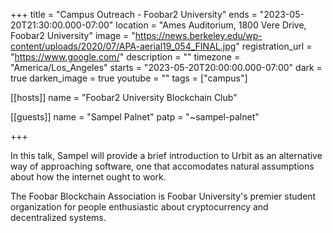 +++
title = "Campus Outreach - Foobar2 University"
ends = "2023-05-20T21:30:00.000-07:00"
location = "Ames Auditorium, 1800 Vere Drive, Foobar2 University"
image = "https://news.berkeley.edu/wp-content/uploads/2020/07/APA-aerial19_054_FINAL.jpg"
registration_url = "https://www.google.com/"
description = ""
timezone = "America/Los_Angeles"
starts = "2023-05-20T20:00:00.000-07:00"
dark = true
darken_image = true
youtube = ""
tags = ["campus"]

[[hosts]]
name = "Foobar2 University Blockchain Club"

[[guests]]
name = "Sampel Palnet"
patp = "~sampel-palnet"

+++

In this talk, Sampel will provide a brief introduction to Urbit as an alternative way of approaching software, one that accomodates natural assumptions about how the internet ought to work.

The Foobar Blockchain Association is Foobar University's premier student organization for people enthusiastic about cryptocurrency and decentralized systems.